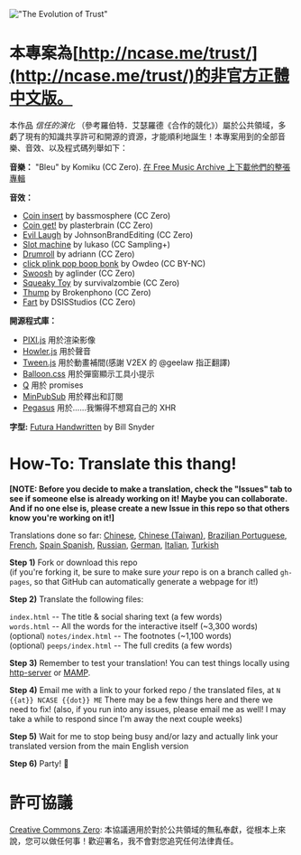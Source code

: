 !["The Evolution of Trust"](https://i.imgur.com/kde760y.png)

#	本專案為[http://ncase.me/trust/](http://ncase.me/trust/)的非官方正體中文版。

本作品 *信任的演化* （參考羅伯特．艾瑟羅德《合作的競化》）屬於公共領域，多虧了現有的知識共享許可和開源的資源，才能順利地誕生！本專案用到的全部音樂、音效、以及程式碼列舉如下：

**音樂：** "Bleu" by Komiku (CC Zero). [在 Free Music Archive 上下載他們的整張專輯](http://freemusicarchive.org/music/Komiku/Its_time_for_adventure_/)

**音效：**

* [Coin insert](https://freesound.org/people/bassmosphere/sounds/384700/) by bassmosphere (CC Zero)
* [Coin get!](https://freesound.org/people/plasterbrain/sounds/242857/) by plasterbrain (CC Zero)
* [Evil Laugh](https://freesound.org/people/JohnsonBrandEditing/sounds/173933/) by JohnsonBrandEditing (CC Zero)
* [Slot machine](https://freesound.org/people/lukaso/sounds/69689/) by lukaso (CC Sampling+)
* [Drumroll](https://freesound.org/people/adriann/sounds/191718/) by adriann (CC Zero)
* [click plink pop boop bonk](https://freesound.org/people/Owdeo/sounds/116653/) by Owdeo (CC BY-NC)
* [Swoosh](https://freesound.org/people/aglinder/sounds/264468/) by aglinder (CC Zero)
* [Squeaky Toy](https://freesound.org/people/survivalzombie/sounds/240015/) by survivalzombie (CC Zero)
* [Thump](https://freesound.org/people/Brokenphono/sounds/344149/) by Brokenphono (CC Zero)
* [Fart](https://freesound.org/people/DSISStudios/sounds/241000/) by DSISStudios (CC Zero)

**開源程式庫：**

* [PIXI.js](http://www.pixijs.com/) 用於渲染影像
* [Howler.js](https://howlerjs.com/) 用於聲音
* [Tween.js](http://www.createjs.com/tweenjs) 用於動畫補間(感謝 V2EX 的 @geelaw 指正翻譯)
* [Balloon.css](https://kazzkiq.github.io/balloon.css/) 用於彈窗顯示工具小提示
* [Q](https://github.com/kriskowal/q/) 用於 promises
* [MinPubSub](https://github.com/daniellmb/MinPubSub) 用於釋出和訂閱
* [Pegasus](https://github.com/typicode/pegasus) 用於……我懶得不想寫自己的 XHR

**字型:** [Futura Handwritten](http://www.dafont.com/futurahandwritten.font) by Bill Snyder

#	How-To: Translate this thang!

**[NOTE: Before you decide to make a translation, check the "Issues" tab to see if someone else is already working on it! Maybe you can collaborate. And if no one else is, please create a new Issue in this repo so that others know you're working on it!]**

Translations done so far:
[Chinese](http://sekai.co/trust/),
[Chinese (Taiwan)](https://audreyt.github.io/trust-zh-TW/),
[Brazilian Portuguese](https://brunolemos.github.io/trust/),
[French](https://ayowel.github.io/trust/),
[Spain Spanish](https://ccamara.github.io/trust/),
[Russian](https://likzet.github.io/trust/),
[German](https://jkoelling.github.io/trust/),
[Italian](https://lvdt.github.io/trust/),
[Turkish](https://osaatcioglu.github.io/trust)

**Step 1)** Fork or download this repo    
(if you're forking it, be sure to make sure *your* repo is on a branch called `gh-pages`, so that GitHub can automatically generate a webpage for it!)

**Step 2)** Translate the following files:

`index.html` -- The title & social sharing text (a few words)    
`words.html` -- All the words for the interactive itself (~3,300 words)    
(optional) `notes/index.html` -- The footnotes (~1,100 words)    
(optional) `peeps/index.html` -- The full credits (a few words)

**Step 3)** Remember to test your translation! You can test things locally using [http-server](https://www.npmjs.com/package/http-server) or [MAMP](https://www.mamp.info/en/).

**Step 4)** Email me with a link to your forked repo / the translated files, at `N {{at}} NCASE {{dot}} ME` There may be a few things here and there we need to fix! (also, if you run into any issues, please email me as well! I may take a while to respond since I'm away the next couple weeks)

**Step 5)** Wait for me to stop being busy and/or lazy and actually link your translated version from the main English version

**Step 6)** Party! 🎉

#	許可協議

[Creative Commons Zero](https://github.com/ncase/trust/blob/gh-pages/LICENSE): 本協議適用於對於公共領域的無私奉獻，從根本上來說，您可以做任何事！歡迎署名，我不會對您追究任何法律責任。

